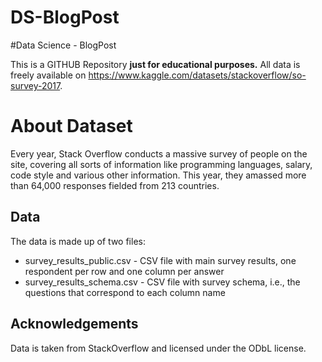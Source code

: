 # DS-BlogPost
#Data Science - BlogPost

This is a GITHUB Repository **just for educational purposes.** All data is freely available on https://www.kaggle.com/datasets/stackoverflow/so-survey-2017.

# About Dataset
Every year, Stack Overflow conducts a massive survey of people on the site, covering all sorts of information like programming languages, salary, code style and various other information. This year, they amassed more than 64,000 responses fielded from 213 countries.

## Data
The data is made up of two files:

* survey_results_public.csv - CSV file with main survey results, one respondent per row and one column per answer
* survey_results_schema.csv - CSV file with survey schema, i.e., the questions that correspond to each column name

## Acknowledgements
Data is taken from StackOverflow and licensed under the ODbL license.